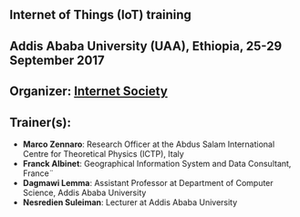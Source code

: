 ## Internet of Things (IoT) training
## Addis Ababa University (UAA), Ethiopia, 25-29 September 2017


## **Organizer**: [Internet Society](https://www.internetsociety.org/?gclid=Cj0KCQjwub7NBRDJARIsAP7wlT_giVJKfz6tywOqXjr6tSW2qAxjIAGTgdVBkNNDsFv-EcshYe88F_QaAu2gEALw_wcB)

## **Trainer(s)**:
* **Marco Zennaro**: Research Officer at the Abdus Salam International Centre for Theoretical Physics (ICTP), Italy
* **Franck Albinet**: Geographical Information System and Data Consultant, France¨
* **Dagmawi Lemma**: Assistant Professor at Department of Computer Science, Addis Ababa University
* **Nesredien Suleiman**: Lecturer at Addis Ababa University


